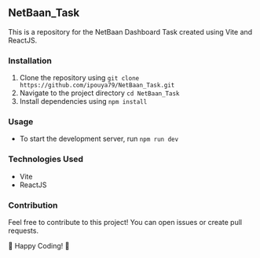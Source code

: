 ## NetBaan_Task

This is a repository for the NetBaan Dashboard Task created using Vite and ReactJS.

### Installation

1. Clone the repository using `git clone https://github.com/ipouya79/NetBaan_Task.git`
2. Navigate to the project directory `cd NetBaan_Task`
3. Install dependencies using `npm install`

### Usage

- To start the development server, run `npm run dev`

### Technologies Used

- Vite
- ReactJS

### Contribution

Feel free to contribute to this project! You can open issues or create pull requests.

🚀 Happy Coding! 🌟
